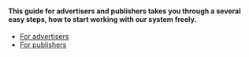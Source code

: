 
#### This guide for advertisers and publishers takes you through a several easy steps, how to start working with our system freely. 
* [For advertisers ](http://docs.adrout.net/docs/getting-started-as-advertiser.html)
* [For publishers](http://docs.adrout.net/docs/getting-started-as-publisher%20-%20Copy.html)
